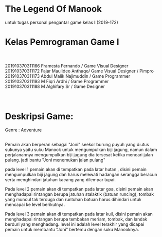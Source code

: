 # The Legend Of Manook
untuk tugas personal pengantar game kelas I  (2019-172)
<br />
# Kelas Pemrograman Game I<br /><br />

201910370311166 Framesta Fernando / Game Visual Designer<br />
201910370311172 Fajar Maulideo  Anthaqo/ Game Visual Designer / Pimpro <br />
201910370311173 Abdul Malik Najimuddin / Game Programmer<br />
201910370311193 M Fiqri Ardhi / Game Programmer<br />
201910370311188 M Alghifary Sr / Game Designer<br />
<br /><br />

# Deskripsi Game:<br /> 

Genre : Adventure<br /><br />

Pemain akan berperan sebagai "Joni" seekor burung puyuh yang diutus sukunya yaitu suku Manook untuk mengumpulkan biji jagung, namun dalam perjalanannya mengumpulkan biji jagung dia tersesat ketika mencari jalan pulang. jadi bantu "Joni menemukan jalan pulang"<br />

pada level 1 pemain akan di tempatkan pada latar hutan , disini pemain mengumpulkan biji jagung dan harus melewati hadangan serangga beracun serta menghindari jatuhan kacang yang dilempar tupai.<br />

Pada level 2 pemain akan di tempatkan pada latar goa, disini pemain akan menghadapai rintangan berupa jatuhan stalaktik (batuan runcing), tombak yang muncul tak terduga dan runtuhan batuan harus dihindari untuk mencapai ke level berikutnya.<br />

Pada level 3 pemain akan di tempatkan pada latar kuil, disini pemain akan menghadapai rintangan berupa tembakan meriam, tombak, dan landak berduri yang menghadang. level ini adalah level terakhir yang dicapai pemain untuk membantu "Joni" bertemu dengan suku Manooknya.<br />
